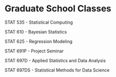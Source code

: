 # Graduate School Classes

STAT 535 - Statistical Computing

STAT 610 - Bayesian Statistics

STAT 625 - Regression Modeling

STAT 691P - Project Seminar

STAT 697D - Applied Statistics and Data Analysis

STAT 697DS - Statistical Methods for Data Science
